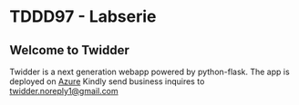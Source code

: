 # TDDD97 - Labserie



## Welcome to Twidder

Twidder is a next generation webapp powered by python-flask.
The app is deployed on [Azure](https://twidder.azurewebsites.net/)
Kindly send business inquires to twidder.noreply1@gmail.com
